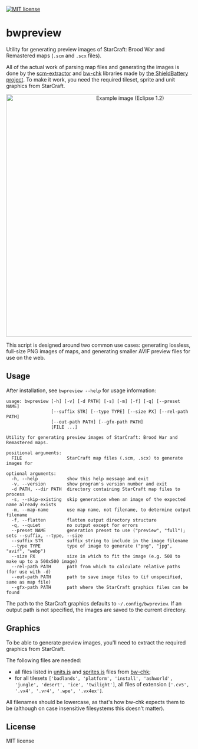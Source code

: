 [![MIT license](https://img.shields.io/badge/license-MIT-brightgreen.svg)](https://opensource.org/licenses/MIT)

# bwpreview

Utility for generating preview images of StarCraft: Brood War and Remastered maps (`.scm` and `.scx` files).

All of the actual work of parsing map files and generating the images is done by the [scm-extractor](https://github.com/ShieldBattery/scm-extractor) and [bw-chk](https://github.com/ShieldBattery/bw-chk) libraries made by [the ShieldBattery project](https://shieldbattery.net/). To make it work, you need the required tileset, sprite and unit graphics from StarCraft.

<p align="center"><img align="center" src="resources/Eclipse 1.2 [preview].avif" alt="Example image (Eclipse 1.2)" width="657"></p>

This script is designed around two common use cases: generating lossless, full-size PNG images of maps, and generating smaller AVIF preview files for use on the web.

## Usage

After installation, see `bwpreview --help` for usage information:

```
usage: bwpreview [-h] [-v] [-d PATH] [-s] [-m] [-f] [-q] [--preset NAME]
                 [--suffix STR] [--type TYPE] [--size PX] [--rel-path PATH]
                 [--out-path PATH] [--gfx-path PATH]
                 [FILE ...]

Utility for generating preview images of StarCraft: Brood War and Remastered maps.

positional arguments:
  FILE                 StarCraft map files (.scm, .scx) to generate images for

optional arguments:
  -h, --help           show this help message and exit
  -v, --version        show program's version number and exit
  -d PATH, --dir PATH  directory containing StarCraft map files to process
  -s, --skip-existing  skip generation when an image of the expected name already exists
  -m, --map-name       use map name, not filename, to determine output filename
  -f, --flatten        flatten output directory structure
  -q, --quiet          no output except for errors
  --preset NAME        generation preset to use ("preview", "full"); sets --suffix, --type, --size
  --suffix STR         suffix string to include in the image filename
  --type TYPE          type of image to generate ("png", "jpg", "avif", "webp")
  --size PX            size in which to fit the image (e.g. 500 to make up to a 500x500 image)
  --rel-path PATH      path from which to calculate relative paths (for use with -d)
  --out-path PATH      path to save image files to (if unspecified, same as map file)
  --gfx-path PATH      path where the StarCraft graphics files can be found
```

The path to the StarCraft graphics defaults to `~/.config/bwpreview`. If an output path is not specified, the images are saved to the current directory.

## Graphics

To be able to generate preview images, you'll need to extract the required graphics from StarCraft.

The following files are needed:

* all files listed in [units.js](https://github.com/ShieldBattery/bw-chk/blob/master/units.js) and [sprites.js](https://github.com/ShieldBattery/bw-chk/blob/master/sprites.js) files from [bw-chk](https://github.com/ShieldBattery/bw-chk);
* for all tilesets `['badlands', 'platform', 'install', 'ashworld', 'jungle', 'desert', 'ice', 'twilight']`, all files of extension `['.cv5', '.vx4', '.vr4', '.wpe', '.vx4ex']`.

All filenames should be lowercase, as that's how bw-chk expects them to be (although on case insensitive filesystems this doesn't matter).

## License

MIT license
